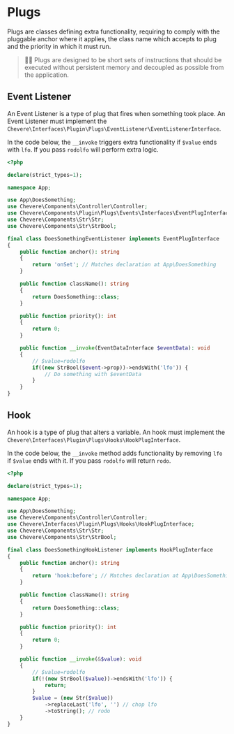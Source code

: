 # Plugs

Plugs are classes defining extra functionality, requiring to comply with the pluggable anchor where it applies, the class name which accepts to plug and the priority in which it must run.

> 🧔🏾 Plugs are designed to be short sets of instructions that should be executed without persistent memory and decoupled as possible from the application.

## Event Listener

An Event Listener is a type of plug that fires when something took place. An Event Listener must implement the `Chevere\Interfaces\Plugin\Plugs\EventListener\EventListenerInterface`. 

In the code below, the `__invoke` triggers extra functionality if `$value` ends with `lfo`. If you pass `rodolfo` will perform extra logic.

```php
<?php

declare(strict_types=1);

namespace App;

use App\DoesSomething;
use Chevere\Components\Controller\Controller;
use Chevere\Components\Plugin\Plugs\Events\Interfaces\EventPlugInterface;
use Chevere\Components\Str\Str;
use Chevere\Components\Str\StrBool;

final class DoesSomethingEventListener implements EventPlugInterface
{
    public function anchor(): string
    {
        return 'onSet'; // Matches declaration at App\DoesSomething
    }

    public function className(): string
    {
        return DoesSomething::class;
    }

    public function priority(): int
    {
        return 0;
    }

    public function __invoke(EventDataInterface $eventData): void
    {
        // $value=rodolfo
        if((new StrBool($event->prop))->endsWith('lfo')) {
            // Do something with $eventData
        }
    }
}
```

## Hook

An hook is a type of plug that alters a variable. An hook must implement the `Chevere\Interfaces\Plugin\Plugs\Hooks\HookPlugInterface`.

In the code below, the `__invoke` method adds functionality by removing `lfo` if `$value` ends with it. If you pass `rodolfo` will return `rodo`.

```php
<?php

declare(strict_types=1);

namespace App;

use App\DoesSomething;
use Chevere\Components\Controller\Controller;
use Chevere\Interfaces\Plugin\Plugs\Hooks\HookPlugInterface;
use Chevere\Components\Str\Str;
use Chevere\Components\Str\StrBool;

final class DoesSomethingHookListener implements HookPlugInterface
{
    public function anchor(): string
    {
        return 'hook:before'; // Matches declaration at App\DoesSomething
    }

    public function className(): string
    {
        return DoesSomething::class;
    }

    public function priority(): int
    {
        return 0;
    }

    public function __invoke(&$value): void
    {
        // $value=rodolfo
        if(!(new StrBool($value))->endsWith('lfo')) {
            return;
        }
        $value = (new Str($value))
            ->replaceLast('lfo', '') // chop lfo
            ->toString(); // rodo
    }
}
```